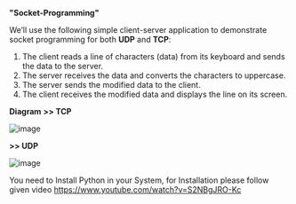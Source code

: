 **"Socket-Programming"** 

We’ll use the following simple client-server application to demonstrate socket
programming for both **UDP** and **TCP**:
1. The client reads a line of characters (data) from its keyboard and sends the data
to the server.
2. The server receives the data and converts the characters to uppercase.
3. The server sends the modified data to the client.
4. The client receives the modified data and displays the line on its screen.

**Diagram**
**>> TCP**

![image](https://user-images.githubusercontent.com/43927785/118948766-066ab980-b972-11eb-8e85-5a6f9ed5182e.png)

**>> UDP**

![image](https://user-images.githubusercontent.com/43927785/118949980-32d30580-b973-11eb-8c9a-daa98eeffd8f.png)


You need to Install Python in your System, for Installation please follow given video 
https://www.youtube.com/watch?v=S2NBgJRO-Kc
